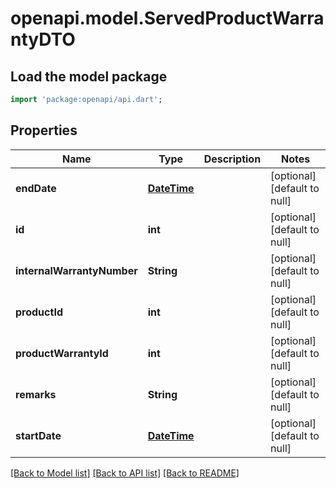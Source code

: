 # openapi.model.ServedProductWarrantyDTO

## Load the model package
```dart
import 'package:openapi/api.dart';
```

## Properties
Name | Type | Description | Notes
------------ | ------------- | ------------- | -------------
**endDate** | [**DateTime**](DateTime.md) |  | [optional] [default to null]
**id** | **int** |  | [optional] [default to null]
**internalWarrantyNumber** | **String** |  | [optional] [default to null]
**productId** | **int** |  | [optional] [default to null]
**productWarrantyId** | **int** |  | [optional] [default to null]
**remarks** | **String** |  | [optional] [default to null]
**startDate** | [**DateTime**](DateTime.md) |  | [optional] [default to null]

[[Back to Model list]](../README.md#documentation-for-models) [[Back to API list]](../README.md#documentation-for-api-endpoints) [[Back to README]](../README.md)


